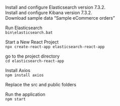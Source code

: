 Install and configure Elasticsearch version 7.3.2.\
Install and configure Kibana version 7.3.2.\
Download sample data “Sample eCommerce orders”

Run Elasticsearch\
`bin\elasticsearch.bat`

Start a New React Project\
`npx create-react-app elasticsearch-react-app`

go to the project directory\
`cd elasticsearch-react-app`

Install Axios\
`npm install axios`

Replace the src and public folders

Run the application\
`npm start`
